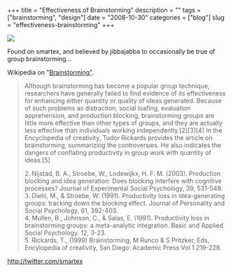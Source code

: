 +++
title = "Effectiveness of Brainstorming"
description = ""
tags = ["brainstorming", "design"]
date = "2008-10-30"
categories = ["blog"]
slug = "effectiveness-brainstorming"
+++



  <div class="notebook-screenshot"><a href="http://twitter.com/smartex"><img src="//media.konigi.com/notebook/smartex-brainstorming.jpg" class="notebook-image" /></a></div><p>Found on smartex, and believed by jibbajabba to occasionally be true of group brainstorming...</p>
<p>Wikipedia on "<a href="http://en.wikipedia.org/wiki/Brainstorming">Brainstorming"</a>.</p>
<blockquote><p>Although brainstorming has become a popular group technique, researchers have generally failed to find evidence of its effectiveness for enhancing either quantity or quality of ideas generated. Because of such problems as distraction, social loafing, evaluation apprehension, and production blocking, brainstorming groups are little more effective than other types of groups, and they are actually less effective than individuals working independently.[2][3][4] In the Encyclopedia of creativity, Tudor Rickards provides the article on brainstorming, summarizing the controversies. He also indicates the dangers of conflating productivity in group work with quantity of ideas.[5]</p>
<p>2. Nijstad, B. A., Stroebe, W., Lodewijkx, H. F. M. (2003). Production blocking and idea generation: Does blocking interfere with cognitive processes? Journal of Experimental Social Psychology, 39, 531-548.<br />
3. Diehl, M., &amp; Stroebe, W. (1991). Productivity loss in idea-generating groups: tracking down the blocking effect. Journal of Personality and Social Psychology, 61, 392-403.<br />
4. Mullen, B., Johnson, C., &amp; Salas, E. (1991). Productivity loss in brainstorming groups: a meta-analytic integration. Basic and Applied Social Psychology. 12, 3-23.<br />
5. Rickards, T., (1999) Brainstorming, M Runco &amp; S Pritzker, Eds, Encylopedia of creativity, San Diego: Academic Press Vol 1 219-228.
</p></blockquote>
    
  <a href="http://twitter.com/smartex">http://twitter.com/smartex</a>
